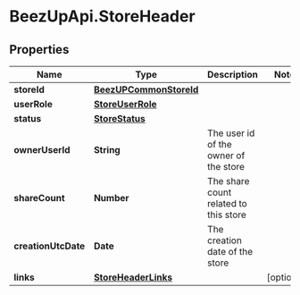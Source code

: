 # BeezUpApi.StoreHeader

## Properties
Name | Type | Description | Notes
------------ | ------------- | ------------- | -------------
**storeId** | [**BeezUPCommonStoreId**](BeezUPCommonStoreId.md) |  | 
**userRole** | [**StoreUserRole**](StoreUserRole.md) |  | 
**status** | [**StoreStatus**](StoreStatus.md) |  | 
**ownerUserId** | **String** | The user id of the owner of the store | 
**shareCount** | **Number** | The share count related to this store | 
**creationUtcDate** | **Date** | The creation date of the store | 
**links** | [**StoreHeaderLinks**](StoreHeaderLinks.md) |  | [optional] 


